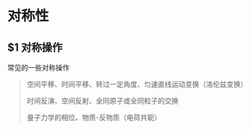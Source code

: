 # 对称性

## $1 对称操作

常见的一些对称操作

> 空间平移、时间平移、转过一定角度、匀速直线运动变换（洛伦兹变换）
>
> 时间反演、空间反射、全同原子或全同粒子的交换
>
> 量子力学的相位、物质-反物质（电荷共轭）
